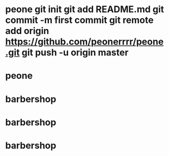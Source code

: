 # peone git init git add README.md git commit -m first commit git remote add origin https://github.com/peonerrrr/peone.git git push -u origin master
# peone
# barbershop
# barbershop
# barbershop
